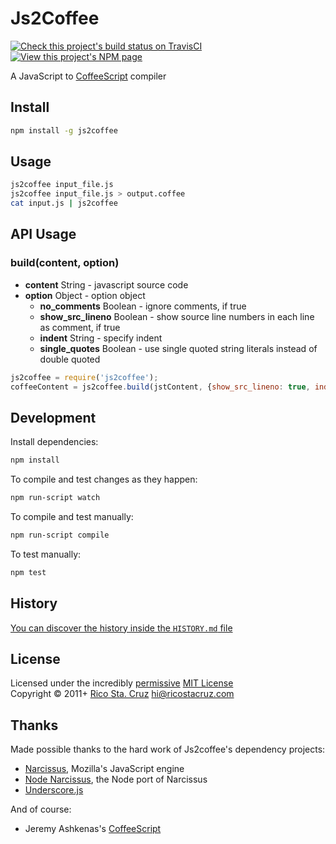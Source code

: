 # Js2Coffee

[![Check this project's build status on TravisCI](https://secure.travis-ci.org/rstacruz/js2coffee.png?branch=master)](http://travis-ci.org/rstacruz/js2coffee)
[![View this project's NPM page](https://badge.fury.io/js/js2coffee.png)](https://npmjs.org/package/js2coffee)

A JavaScript to [CoffeeScript](http://coffeescript.org/) compiler


## Install

``` bash
npm install -g js2coffee
```


## Usage

``` bash
js2coffee input_file.js
js2coffee input_file.js > output.coffee
cat input.js | js2coffee
```

## API Usage

### build(content, option) ###
- **content** String - javascript source code
- **option** Object - option object
  - **no_comments** Boolean - ignore comments, if true
  - **show_src_lineno** Boolean - show source line numbers in each line as comment, if true
  - **indent** String - specify indent
  - **single_quotes** Boolean - use single quoted string literals instead of double quoted

``` javascript
js2coffee = require('js2coffee');
coffeeContent = js2coffee.build(jstContent, {show_src_lineno: true, indent: "    ");
```

## Development

Install dependencies:

``` bash
npm install
```

To compile and test changes as they happen:

``` bash
npm run-script watch
```

To compile and test manually:

``` bash
npm run-script compile
```

To test manually:

``` bash
npm test
```


## History
[You can discover the history inside the `HISTORY.md` file](https://github.com/rstacruz/js2coffee/blob/master/HISTORY.md#files)


## License
Licensed under the incredibly [permissive](http://en.wikipedia.org/wiki/Permissive_free_software_licence) [MIT License](http://creativecommons.org/licenses/MIT/)
<br/>Copyright © 2011+ [Rico Sta. Cruz](http://ricostacruz.com) <hi@ricostacruz.com>


## Thanks

Made possible thanks to the hard work of Js2coffee's dependency projects:

- [Narcissus](https://github.com/mozilla/narcissus), Mozilla's JavaScript engine
- [Node Narcissus](https://github.com/kuno/node-narcissus), the Node port of Narcissus
- [Underscore.js](http://documentcloud.github.com/underscore)

And of course:

- Jeremy Ashkenas's [CoffeeScript](http://jashkenas.github.com/coffee-script/)
